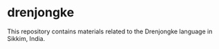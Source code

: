 # drenjongke
This repository contains materials related to the Drenjongke language in Sikkim, India. 
